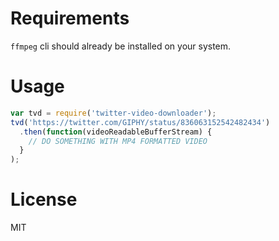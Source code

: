 # Requirements
`ffmpeg` cli should already be installed on your system.

# Usage
```javascript
var tvd = require('twitter-video-downloader');
tvd('https://twitter.com/GIPHY/status/836063152542482434')
  .then(function(videoReadableBufferStream) {
    // DO SOMETHING WITH MP4 FORMATTED VIDEO
  }
);
```
# License

MIT
